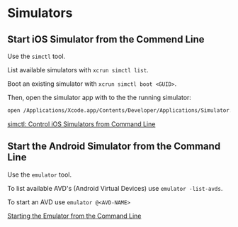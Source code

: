# Simulators

## Start iOS Simulator from the Commend Line

Use the `simctl` tool.

List available simulators with `xcrun simctl list`.

Boot an existing simulator with `xcrun simctl boot <GUID>`.

Then, open the simulator app with to the the running simulator:

```sh
open /Applications/Xcode.app/Contents/Developer/Applications/Simulator.app
```

[simctl: Control iOS Simulators from Command Line](https://medium.com/xcblog/simctl-control-ios-simulators-from-command-line-78b9006a20dc)

## Start the Android Simulator from the Command Line

Use the `emulator` tool.

To list available AVD's (Android Virtual Devices) use `emulator -list-avds`.

To start an AVD use `emulator @<AVD-NAME>`

[Starting the Emulator from the Command Line](https://developer.android.com/studio/run/emulator-commandline)